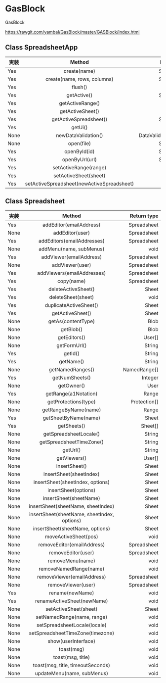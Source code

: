 # GasBlock
GasBlock

https://rawgit.com/yambal/GasBlock/master/GASBlock/index.html

## Class SpreadsheetApp
| 実装 |	Method							|	Return type		|
| --- |:---:| ---:|
|Yes|	create(name)						|	Spreadsheet		|
|Yes|	create(name, rows, columns)				|	Spreadsheet		|
|Yes|	flush()							|	void			|
|Yes|	getActive()						|	Spreadsheet		|
|Yes|	getActiveRange()					|	Range			|
|Yes|	getActiveSheet()					|	Sheet			|
|Yes|	getActiveSpreadsheet()					|	Spreadsheet		|
|Yes|	getUi()							|	Ui			|
|None|	newDataValidation()					|	DataValidationBuilder	|
|None|	open(file)						|	Spreadsheet		|
|Yes|	openById(id)						|	Spreadsheet		|
|Yes|	openByUrl(url)						|	Spreadsheet		|
|Yes|	setActiveRange(range)					|	Range			|
|Yes|	setActiveSheet(sheet)					|	Sheet			|
|Yes|	setActiveSpreadsheet(newActiveSpreadsheet)		|	void			|

## Class Spreadsheet
| 実装 |	Method									|	Return type		|
| --- |:---:| ---:|
|Yes		|	addEditor(emailAddress)				|	Spreadsheet		|
|None		|	addEditor(user)						|	Spreadsheet		|
|Yes		|	addEditors(emailAddresses)				|	Spreadsheet		|
|None		|	addMenu(name, subMenus)				|	void			|
|Yes		|	addViewer(emailAddress)				|	Spreadsheet		|
|None		|	addViewer(user)					|	Spreadsheet		|
|Yes		|	addViewers(emailAddresses)				|	Spreadsheet		|
|Yes		|	copy(name)						|	Spreadsheet		|
|Yes		|	deleteActiveSheet()					|	Sheet			|
|Yes		|	deleteSheet(sheet)					|	void			|
|Yes		|	duplicateActiveSheet()					|	Sheet			|
|Yes		|	getActiveSheet()					|	Sheet			|
|None		|	getAs(contentType)					|	Blob			|
|None		|	getBlob()						|	Blob			|
|None		|	getEditors()						|	User[]			|
|None		|	getFormUrl()						|	String			|
|Yes		|	getId()							|	String			|
|Yes		|	getName()						|	String			|
|None		|	getNamedRanges()					|	NamedRange[]		|
|Yes		|	getNumSheets()					|	Integer			|
|None		|	getOwner()						|	User			|
|Yes		|	getRange(a1Notation)					|	Range			|
|None		|	getProtections(type)					|	Protection[]		|
|None		|	getRangeByName(name)				|	Range			|
|Yes		|	getSheetByName(name)				|	Sheet			|
|Yes		|	getSheets()						|	Sheet[]			|
|None		|	getSpreadsheetLocale()				|	String			|
|None		|	getSpreadsheetTimeZone()				|	String			|
|None		|	getUrl()							|	String			|
|None		|	getViewers()						|	User[]			|
|None		|	insertSheet()						|	Sheet			|
|None		|	insertSheet(sheetIndex)					|	Sheet			|
|None		|	insertSheet(sheetIndex, options)			|	Sheet			|
|None		|	insertSheet(options)					|	Sheet			|
|None		|	insertSheet(sheetName)				|	Sheet			|
|None		|	insertSheet(sheetName, sheetIndex)			|	Sheet			|
|None		|	insertSheet(sheetName, sheetIndex, options)		|	Sheet			|
|None		|	insertSheet(sheetName, options)			|	Sheet			|
|None		|	moveActiveSheet(pos)					|	void			|
|None		|	removeEditor(emailAddress)				|	Spreadsheet		|
|None		|	removeEditor(user)					|	Spreadsheet		|
|None		|	removeMenu(name)					|	void			|
|None		|	removeNamedRange(name)				|	void			|
|None		|	removeViewer(emailAddress)				|	Spreadsheet		|
|None		|	removeViewer(user)					|	Spreadsheet		|
|Yes		|	rename(newName)					|	void			|
|Yes		|	renameActiveSheet(newName)				|	void			|
|None		|	setActiveSheet(sheet)					|	Sheet			|
|None		|	setNamedRange(name, range)				|	void			|
|None		|	setSpreadsheetLocale(locale)				|	void			|
|None		|	setSpreadsheetTimeZone(timezone)			|	void			|
|None		|	show(userInterface)					|	void			|
|None		|	toast(msg)						|	void			|
|None		|	toast(msg, title)						|	void			|
|None		|	toast(msg, title, timeoutSeconds)			|	void			|
|None		|	updateMenu(name, subMenus)				|	void			|